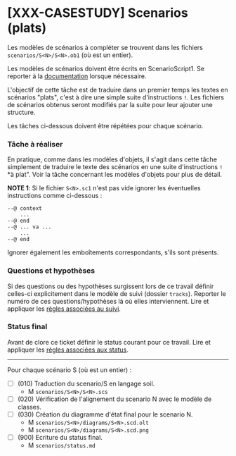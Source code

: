 # [XXX-CASESTUDY] Scenarios (plats)

Les modèles de scénarios à compléter se trouvent dans les fichiers
``scenarios/S<N>/S<N>.ob1`` (où <N> est un entier).

Les modèles de scénarios doivent être écrits en ScenarioScript1.
Se reporter à la [documentation](https://modelscript.readthedocs.io/en/latest/scripts/scenarios1/index.html) lorsque nécessaire.

L'objectif de cette tâche est de traduire dans un premier temps
les textes en scénarios "plats", c'est à dire une simple suite 
d'instructions ``!``. Les fichiers de scénarios obtenus seront 
modifiés par la suite pour leur ajouter une structure.

Les tâches ci-dessous doivent être répétées pour chaque scénario.

### Tâche à réaliser

En pratique, comme dans les modèles d'objets, il s'agit dans 
cette tâche simplement de traduire le texte des scénarios 
en une suite d'instructions ``!`` *à plat". Voir la tâche
concernant les modèles d'objets pour plus de détail.

**NOTE 1**: Si le fichier ``S<N>.sc1``  n'est pas vide ignorer 
les éventuelles instructions comme ci-dessous :

    --@ context 
        ...
    --@ end
    --@ ... va ...
        ...
    --@ end

Ignorer également les emboîtements correspondants, s'ils sont présents.

### Questions et hypothèses

Si des questions ou des hypothèses surgissent lors de ce travail
définir celles-ci explicitement dans le modèle de suivi
(dossier ``tracks``). Reporter le numéro de ces questions/hypothèses
là où elles interviennent. Lire et appliquer les [règles associées au suivi](https://modelscript.readthedocs.io/en/latest/scripts/tracks/index.html#rules). 
 
### Status final

Avant de clore ce ticket définir le status courant pour ce travail. Lire et appliquer les [règles associées aux status](https://modelscript.readthedocs.io/en/latest/methods/status.html#rules).
________

Pour chaque scénario S<N> (où <N> est un entier) :
- [ ] (010) Traduction du scenario/S<N> en langage soil.
    - M ``scenarios/S<N>/S<N>.scs``
- [ ] (020) Vérification de l'alignement du scenario N avec le modèle de classes.
- [ ] (030) Création du diagramme d'état final pour le scenario N.
    - M ``scenarios/S<N>/diagrams/S<N>.scd.olt``
    - M ``scenarios/S<N>/diagrams/S<N>.scd.png``
- [ ] (900) Ecriture du status final.
    - M ``scenarios/status.md``
